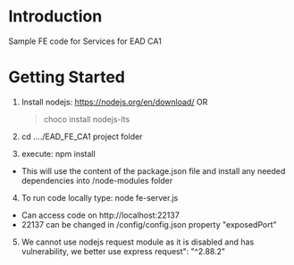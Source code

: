# Introduction 
Sample FE code for Services for EAD CA1

# Getting Started

1. Install nodejs: https://nodejs.org/en/download/
   OR
   > choco install nodejs-lts
   
2. cd ..../EAD_FE_CA1 project folder

3. execute: npm install
 - This will use the content of the package.json file and install any needed dependencies into /node-modules folder

4. To run code locally type: node fe-server.js
 - Can access code on http://localhost:22137
 - 22137 can be changed in /config/config.json property "exposedPort"

5. We cannot use nodejs request module as it is disabled and has vulnerability, we better use express  request": "^2.88.2"
